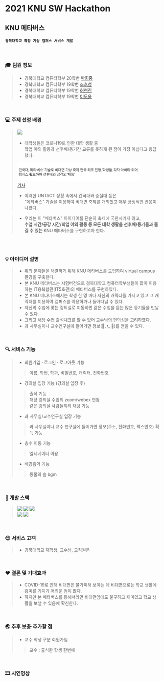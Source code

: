 # 2021 KNU SW Hackathon

## KNU 메타버스

#### `경북대학교 확장 가상 캠퍼스 서비스 개발`

<br>

### :mortar_board: 팀원 정보
>- 경북대학교 컴퓨터학부 20학번 [박희중](https://github.com/heej-ng)
>- 경북대학교 컴퓨터학부 19학번 [조호성](https://github.com/Johoseong)
>- 경북대학교 컴퓨터학부 19학번 [허현진](https://github.com/heohyeonjin)
>- 경북대학교 컴퓨터학부 19학번 [이도윤](https://github.com/idoburnish)

<br>

### :computer: 주제 선정 배경
> <img width="300" src="https://insight-prd-data.s3.ap-northeast-2.amazonaws.com/wp-content/uploads/2020/07/003.png"><br>
>- 대학생들은 코로나19로 인한 대학 생활 중 <br>
> 학업 야외 활동과 선후배/동기간 교류를 못하게 된 점이 가장 아쉽다고 응답했다.
>
><img width="400" src="1_2.png"><br>
> [기사](http://www.civicnews.com/news/articleView.html?idxno=31752) <br>
>- 이러한 UNTACT 상황 속에서 건국대와 숭실대 등은 <br>
> "메타버스" 기술을 이용하여 비대면 축제를 개최했고 매우 긍정적인 반응이 나왔다.

>- 우리는 이 "메타버스" 아이디어를 단순히 축제에 국한시키지 않고,<br>
> **수업 시간/공강 시간/학업 야외 활동 등 모든 대학 생활을 선후배/동기들과 즐길 수 있는** KNU 메타버스를 구현하고자 한다.

<br>
<br>

### :bulb: 아이디어 설명
>- 위의 문제들을 해결하기 위해 KNU 메타버스를 도입하여 virtual campus 환경을 구축한다. <br>
>- 본 KNU 메타버스는 시험버전으로 경북대학교 컴퓨터학부생들이 많이 이용하는 IT융복합관(IT5호관)의 메타버스를 구현하였다. <br>
>- 본 KNU 메타버스에서는 학생 한 명 마다 자신의 캐릭터를 가지고 있고 그 캐릭터를 이용하여 캠퍼스를 이용하거나 돌아다닐 수 있다. <br>
>- 자신의 수업에 맞는 강의실로 이동하면 같은 수업을 듣는 많은 동기들을 만날 수 있다.
>- 그리고 해당 수업 출석체크를 할 수 있어 교수님의 편의성을 고려하였다.
>- 과 사무실이나 교수연구실에 들어가면 정보(:email:, :telephone_receiver:, :fax:)를 얻을 수 있다. <br>

<br>

### :mag: 서비스 기능
>- 회원가입 · 로그인 · 로그아웃 기능<br>
>> 이름, 학번, 학과, 비밀번호, 캐릭터, 전화번호<br>
>- 강의실 입장 기능 (강의실 입장 후)
>> 출석 기능<br>
>> 해당 강의실 수업의 zoom/webex 연동<br>
>> 같은 강의실 사람들끼리 채팅 가능
>- 과 사무실/교수연구실 입장 기능
>> 과 사무실이나 교수 연구실에 들어가면 정보(주소, 전화번호, 팩스번호) 획득 가능
>- 층수 이동 기능
>> 엘레베이터 이용
>- 배경음악 기능
>> 동물의 숲 bgm

<br>

### :wrench: 개발 스택

> <img src="https://user-images.githubusercontent.com/80497254/126691805-c1dd06c2-0629-48ac-8274-6e9a3d06ae34.png" width="200"> 
> <img src="https://user-images.githubusercontent.com/80497254/126691915-f2bce740-000c-4419-a5f6-d72f93761874.png" width="200"> 
> <img src="https://user-images.githubusercontent.com/80497254/126691859-758538fc-a8bc-4b74-8009-8eb319475060.png" width="200"> <br>
> 
> <img src="https://user-images.githubusercontent.com/80497254/126691900-1876c4d6-e501-4b72-b33f-ca21980c6887.png" width="200"> 
> <img src="https://user-images.githubusercontent.com/80497254/126691839-3997f032-3519-451f-92f0-176a2ee1805c.png" width="200"> <br>

<br>

### :blush: 서비스 고객
>- 경북대학교 재학생, 교수님, 교직원분

<br>

### :hearts: 결론 및 기대효과
>- COVID-19로 인해 비대면은 불가피해 보이는 데 비대면으로는 학교 생활에 흥미를 가지기 어려운 점이 많다.
>- 하지만 본 메타버스를 통해서라면 비대면임에도 불구하고 재미있고 학교 생활을 보낼 수 있음에 확신한다.

<br>

### :earth_asia: 추후 보충·추가할 점
>- 교수·학생 구분 회원가입
>> 교수 : 출석한 학생 한번에

<br>

### 🎞 시연영상

<br>
